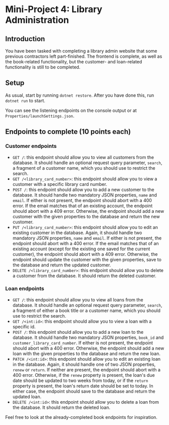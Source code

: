 # Mini-Project 4: Library Administration

## Introduction

You have been tasked with completing a library admin website that some previous contractors left part-finished. The frontend is complete, as well as the book-related functionality, but the customer- and loan-related functionality is still to be completed.

## Setup

As usual, start by running `dotnet restore`. After you have done this, run `dotnet run` to start.

You can see the listening endpoints on the console output or at `Properties/launchSettings.json`.

## Endpoints to complete (10 points each)

### Customer endpoints

- `GET /`: this endpoint should allow you to view all customers from the database. It should handle an optional request query parameter, `search`, a fragment of a customer name, which you should use to restrict the search.
- `GET /<library_card_number>`: this endpoint should allow you to view a customer with a specific library card number.
- `POST /`: this endpoint should allow you to add a new customer to the database. It should handle two mandatory JSON properties, `name` and `email`. If either is not present, the endpoint should abort with a 400 error. If the email matches that of an existing account, the endpoint should abort with a 409 error. Otherwise, the endpoint should add a new customer with the given properties to the database and return the new customer.
- `PUT /<library_card_number>`: this endpoint should allow you to edit an existing customer in the database. Again, it should handle two mandatory JSON properties, `name` and `email`. If either is not present, the endpoint should abort with a 400 error. If the email matches that of an existing account (except for the existing one saved for the current customer), the endpoint should abort with a 409 error. Otherwise, the endpoint should update the customer with the given properties, save to the database and return the updated customer.
- `DELETE /<library_card_number>`: this endpoint should allow you to delete a customer from the database. It should return the deleted customer.

### Loan endpoints

- `GET /`: this endpoint should allow you to view all loans from the database. It should handle an optional request query parameter, `search`, a fragment of either a book title or a customer name, which you should use to restrict the search.
- `GET /<int:id>`: this endpoint should allow you to view a loan with a specific id.
- `POST /`: this endpoint should allow you to add a new loan to the database. It should handle two mandatory JSON properties, `book_id` and `customer_library_card_number`. If either is not present, the endpoint should abort with a 400 error. Otherwise, the endpoint should add a new loan with the given properties to the database and return the new loan.
- `PATCH /<int:id>`: this endpoint should allow you to edit an existing loan in the database. Again, it should handle one of two JSON properties, `renew` or `return`. If neither are present, the endpoint should abort with a 400 error. Otherwise, if the `renew` property is present, the loan's due date should be updated to two weeks from today, or if the `return` property is present, the loan's return date should be set to today. In either case, the endpoint should save to the database and return the updated loan.
- `DELETE /<int:id>`: this endpoint should allow you to delete a loan from the database. It should return the deleted loan.

Feel free to look at the already-completed book endpoints for inspiration.
